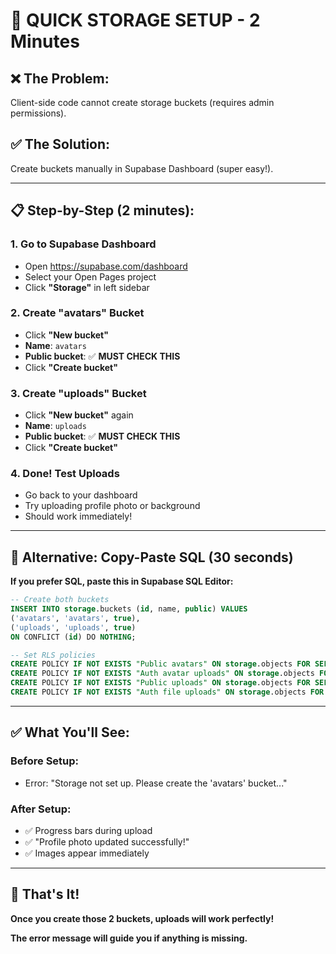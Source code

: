 # 🚀 **QUICK STORAGE SETUP - 2 Minutes**

## **❌ The Problem:**
Client-side code cannot create storage buckets (requires admin permissions).

## **✅ The Solution:**
Create buckets manually in Supabase Dashboard (super easy!).

---

## **📋 Step-by-Step (2 minutes):**

### **1. Go to Supabase Dashboard**
- Open https://supabase.com/dashboard
- Select your Open Pages project
- Click **"Storage"** in left sidebar

### **2. Create "avatars" Bucket**
- Click **"New bucket"**
- **Name**: `avatars`
- **Public bucket**: ✅ **MUST CHECK THIS**
- Click **"Create bucket"**

### **3. Create "uploads" Bucket**
- Click **"New bucket"** again  
- **Name**: `uploads`
- **Public bucket**: ✅ **MUST CHECK THIS**
- Click **"Create bucket"**

### **4. Done! Test Uploads**
- Go back to your dashboard
- Try uploading profile photo or background
- Should work immediately!

---

## **🎯 Alternative: Copy-Paste SQL (30 seconds)**

**If you prefer SQL, paste this in Supabase SQL Editor:**

```sql
-- Create both buckets
INSERT INTO storage.buckets (id, name, public) VALUES 
('avatars', 'avatars', true),
('uploads', 'uploads', true)
ON CONFLICT (id) DO NOTHING;

-- Set RLS policies  
CREATE POLICY IF NOT EXISTS "Public avatars" ON storage.objects FOR SELECT USING (bucket_id = 'avatars');
CREATE POLICY IF NOT EXISTS "Auth avatar uploads" ON storage.objects FOR INSERT TO authenticated WITH CHECK (bucket_id = 'avatars');
CREATE POLICY IF NOT EXISTS "Public uploads" ON storage.objects FOR SELECT USING (bucket_id = 'uploads');  
CREATE POLICY IF NOT EXISTS "Auth file uploads" ON storage.objects FOR INSERT TO authenticated WITH CHECK (bucket_id = 'uploads');
```

---

## **✅ What You'll See:**

### **Before Setup:**
- Error: "Storage not set up. Please create the 'avatars' bucket..."

### **After Setup:**
- ✅ Progress bars during upload
- ✅ "Profile photo updated successfully!"
- ✅ Images appear immediately

---

## **🎉 That's It!**

**Once you create those 2 buckets, uploads will work perfectly!**

**The error message will guide you if anything is missing.**
